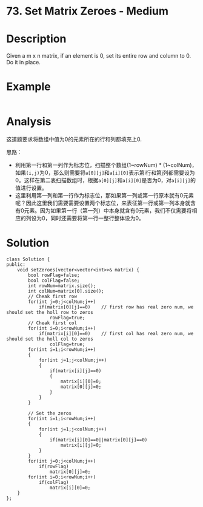 # 73. Set Matrix Zeroes - Medium

# Description
Given a m x n matrix, if an element is 0, set its entire row and column to 0. Do it in place.

# Example
```

```

# Analysis
这道题要求将数组中值为0的元素所在的行和列都填充上0.

思路：
- 利用第一行和第一列作为标志位，扫描整个数组(1~rowNum) * (1~colNum)，如果`(i,j)`为0，那么则需要将`a[0][j]`和`a[i][0]`表示第i行和第j列都需要设为0。这样在第二表扫描数组时，根据`a[0][j]`和`a[i][0]`是否为0，对`a[i][j]`的值进行设置。
- 这里利用第一列和第一行作为标志位，那如果第一列或第一行原本就有0元素呢？因此这里我们需要需要设置两个标志位，来表征第一行或第一列本身就含有0元素。因为如果第一行（第一列）中本身就含有0元素，我们不仅需要将相应的列设为0，同时还需要将第一行一整行整体设为0。

# Solution
```
class Solution {
public:
    void setZeroes(vector<vector<int>>& matrix) {
        bool rowFlag=false;
        bool colFlag=false;
        int rowNum=matrix.size();
        int colNum=matrix[0].size();
        // Cheak first row
        for(int j=0;j<colNum;j++)
            if(matrix[0][j]==0)    // first row has real zero num, we should set the holl row to zeros
                rowFlag=true;   
        // Cheak first col
        for(int i=0;i<rowNum;i++)
            if(matrix[i][0]==0)    // first col has real zero num, we should set the holl col to zeros
                colFlag=true;
        for(int i=1;i<rowNum;i++)
        {
            for(int j=1;j<colNum;j++)
            {
                if(matrix[i][j]==0)
                {
                    matrix[i][0]=0;
                    matrix[0][j]=0;
                }
            }
        }

        // Set the zeros
        for(int i=1;i<rowNum;i++)
        {
            for(int j=1;j<colNum;j++)
            {
                if(matrix[i][0]==0||matrix[0][j]==0)
                    matrix[i][j]=0;
            }
        }
        for(int j=0;j<colNum;j++)
            if(rowFlag)
                matrix[0][j]=0;
        for(int i=0;i<rowNum;i++)
            if(colFlag)
                matrix[i][0]=0;
    }
};
```
